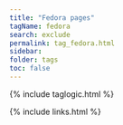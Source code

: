 ```yaml
---
title: "Fedora pages"
tagName: fedora
search: exclude
permalink: tag_fedora.html
sidebar:
folder: tags
toc: false
---
```

{% include taglogic.html %}

{% include links.html %}
